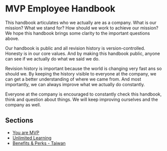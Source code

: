 # MVP Employee Handbook

This handbook articulates who we actually are as a company.
What is our mission? What we stand for? How should we work to achieve our mission?
We hope this handbook brings some clarity to the important questions above.

Our handbook is public and all revision history is version-controlled.
Honesty is in our core values. 
And by making this handbook public, anyone can see if we actually do what we said we do. 

Revision history is important because the world is changing very fast ans so should we.
By keeping the history visible to everyone at the company, we can get a better understanding
of where we came from. 
And most importantly, we can always improve what we actually do constantly. 

Everyone at the company is encouraged to constantly check this handbook, think and question about
things. We will keep improving ourselves and the company as well.

## Sections
* [You are MVP](https://github.com/MVPFastlane/handbook/blob/master/you-are-mvp.md)
* [Unlimited Learning](https://github.com/MVPFastlane/handbook/blob/master/unlimited-learning.md)
* [Benefits & Perks - Taiwan](https://github.com/MVPFastlane/handbook/blob/master/benefits-and-perks-taiwan-office.md)
